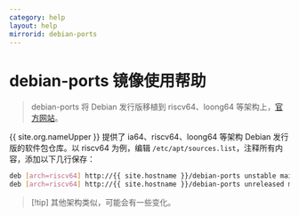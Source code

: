 ```yaml
---
category: help
layout: help
mirrorid: debian-ports
---
```


# debian-ports 镜像使用帮助

> debian-ports 将 Debian 发行版移植到 riscv64、loong64 等架构上，[官方网站](https://www.debian.org/ports/)。

{{ site.org.nameUpper }} 提供了 ia64、riscv64、loong64 等架构 Debian 发行版的软件包仓库。以 riscv64 为例，编辑 `/etc/apt/sources.list`，注释所有内容，添加以下几行保存：

```bash
deb [arch=riscv64] http://{{ site.hostname }}/debian-ports unstable main
deb [arch=riscv64] http://{{ site.hostname }}/debian-ports unreleased main
```

> [!tip] 其他架构类似，可能会有一些变化。